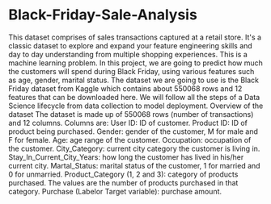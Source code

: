 # Black-Friday-Sale-Analysis
This dataset comprises of sales transactions captured at a retail store. It's a classic dataset to explore and expand your feature engineering skills and day to day understanding from multiple shopping experiences. This is a machine learning problem.
In this project, we are going to predict how much the customers will spend during Black Friday, using various features such as age, gender, marital status. The dataset we are going to use is the Black Friday dataset from Kaggle which contains about 550068 rows and 12 features that can be downloaded here. We will follow all the steps of a Data Science lifecycle from data collection to model deployment.
Overview of the dataset
The dataset is made up of 550068 rows (number of transactions) and 12 columns. Columns are:
User ID: ID of customer.
Product ID: ID of product being purchased.
Gender: gender of the customer, M for male and F for female.
Age: age range of the customer.
Occupation: occupation of the customer.
City_Category: current city category the customer is living in.
Stay_In_Current_City_Years: how long the customer has lived in his/her current city.
Martal_Status: marital status of the customer, 1 for married and 0 for unmarried.
Product_Category (1, 2 and 3): category of products purchased. The values are the number of products purchased in that category.
Purchase (Labelor Target variable): purchase amount.
